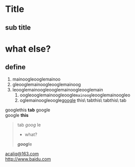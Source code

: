 # Title

## sub title

what else?
==========

define
--------

1. mainoogleooglemainoo  
2. gleooglemainoogleooglemainoog  
    <html>
        <head>
            <title>nice TTT</title>
        </head>
3. leooglemainoogleooglemainoogleooglemain  
    1. oogleooglemainoogleoogle`mainoog`leooglemainoogleo  
    2. oglemainoogleoogle[google](http://www.google.com)
this\ 
    tabthis\ 
    tabthis\ 
    tab

googlethis **tab** google  
google __this__ 

>tab *goog* le  
> - what?   
> 
>***goog***le

<acaliq@163.com>  
<http://www.baidu.com>


